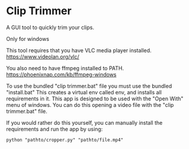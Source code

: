 # Clip Trimmer

A GUI tool to quickly trim your clips.

Only for windows

This tool requires that you have VLC media player installed.
https://www.videolan.org/vlc/

You also need to have ffmpeg installed to PATH.
https://phoenixnap.com/kb/ffmpeg-windows


To use the bundled "clip trimmer.bat" file you must use the bundled "install.bat" This creates a virtual env called env, and installs all requirements in it.
This app is designed to be used with the "Open With" menu of windows.
You can do this opening a video file with the "clip trimmer.bat" file.


If you would rather do this yourself, you can manually install the requirements and run the app by using:
```
python "pathto/cropper.py" "pathto/file.mp4"
```